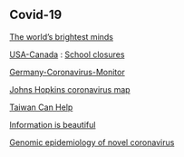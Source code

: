 Covid-19
-

[The world’s brightest minds](https://www.codevscovid19.org/)

[USA-Canada](https://coronavirus.1point3acres.com/#stat) : [School closures](https://coronavirus.1point3acres.com/en/school)

[Germany-Coronavirus-Monitor](https://interaktiv.morgenpost.de/corona-virus-karte-infektionen-deutschland-weltweit/)

[Johns Hopkins coronavirus map](https://gisanddata.maps.arcgis.com/apps/opsdashboard/index.html#/bda7594740fd40299423467b48e9ecf6)

[Taiwan Can Help](https://www.facebook.com/mofa.gov.tw/posts/775854092939235?__tn__=K-R)

[Information is beautiful](https://informationisbeautiful.net/visualizations/covid-19-coronavirus-infographic-datapack/)

[Genomic epidemiology of novel coronavirus](https://nextstrain.org/ncov?fbclid=IwAR2a57kLD22fW2HD96uJXCxCmjAjdfurjduHIrM-SDO2At7w-OH7iUFdzbE&p=full)
